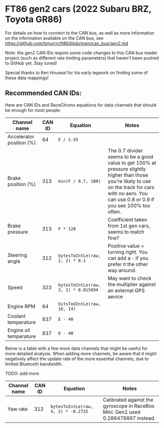 # FT86 gen2 cars (2022 Subaru BRZ, Toyota GR86)

For details on how to connect to the CAN bus, as well as more information on the
information available on the CAN bus, see https://github.com/timurrrr/ft86/blob/main/can_bus/gen2.md

Note: the gen2 CAN IDs require some code changes to this CAN bus reader project
(such as different rate limiting parameters) that haven't been pushed to GitHub
yet. Stay tuned!

Special thanks to Ken Houseal for his early legwork on finding some of these
data mappings!

## Recommended CAN IDs:

Here are CAN IDs and RaceChrono equations for data channels that should be enough
for most people:

Channel name | CAN ID | Equation | Notes
------------ | --- | -------- | -----
Accelerator position (%) | 64 | `E / 2.55` |
Brake position (%) | 313 | `min(F / 0.7, 100)` | The 0.7 divider seems to be a good value to get 100% at pressure slightly higher than those you're likely to use on the track for cars with no aero. You can use 0.8 or 0.9 if you see 100% too often.
Brake pressure | 313 | `F * 128` | Coefficient taken from 1st gen cars, seems to match fine?
Steering angle | 312 | `bytesToIntLe(raw, 2, 2) * 0.1` | Positive value = turning right. You can add a `-` if you prefer it the other way around.
Speed | 323 | `bytesToIntLe(raw, 3, 2) * 0.015694` | May want to check the multiplier against an external GPS aevice
Engine RPM | 64 | `bitsToUIntLe(raw, 16, 14)` |
Coolant temperature | 837 | `E - 40` |
Engine oil temperature | 837 | `D - 40` |

Below is a table with a few more data channels that might be useful for more
detailed analysis. When adding more channels, be aware that it might negatively
affect the update rate of the more essential channels, due to limited Bluetooth
bandwidth.

TODO: add more

Channel name | CAN ID | Equation | Notes
------------ | --- | -------- | -----
Yaw rate | 312 | `bytesToIntLe(raw, 4, 2) * -0.2725` | Calibrated against the gyroscope in RaceBox Mini. Gen1 used 0.286478897 instead.
